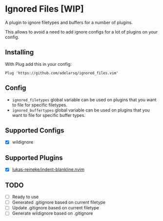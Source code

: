 # Ignored Files [WIP]

A plugin to ignore filetypes and buffers for a number of plugins.

This allows to avoid a need to add ignore configs for a lot of plugins on your config.

## Installing

With Plug add this in your config:

```vim
Plug 'https://github.com/adelarsq/ignored_files.vim'
```

## Config

- `ignored_filetypes` global variable can be used on plugins that you want to file for specific filetypes.
- `ignored_buffertypes` global variable can be used on plugins that you want to file for specific buffer types.

## Supported Configs

- [x] wildignore

## Supported Plugins

- [x] [lukas-reineke/indent-blankline.nvim](https://github.com/lukas-reineke/indent-blankline.nvim)

## TODO

- [ ] Ready to use
- [ ] Generated .gitignore based on current filetype
- [ ] Update .gitignore based on current filetype
- [ ] Generate wildignore based on .gitignore
